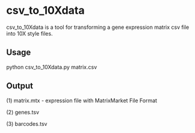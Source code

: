 # csv_to_10Xdata

csv_to_10Xdata is a tool for transforming a gene expression matrix csv file into 10X style files.

## Usage

python csv_to_10Xdata.py matrix.csv

## Output

(1) matrix.mtx - expression file with MatrixMarket File Format

(2) genes.tsv

(3) barcodes.tsv

